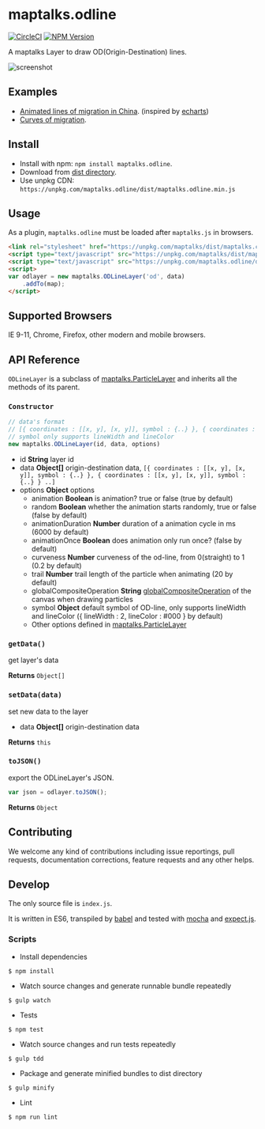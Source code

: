 # maptalks.odline

[![CircleCI](https://circleci.com/gh/maptalks/maptalks.odline/tree/master.svg?style=shield)](https://circleci.com/gh/maptalks/maptalks.odline)
[![NPM Version](https://img.shields.io/npm/v/maptalks.odline.svg)](https://github.com/maptalks/maptalks.odline)

A maptalks Layer to draw OD(Origin-Destination) lines.

![screenshot](https://cloud.githubusercontent.com/assets/13678919/25623191/1d7f9b44-2f89-11e7-9c33-b4346478a685.jpg)

## Examples

* [Animated lines of migration in China](https://maptalks.github.io/maptalks.odline/demo/mig.html). (inspired by [echarts](http://echarts.baidu.com/echarts2/doc/example/map22.html))
* [Curves of migration](https://maptalks.github.io/maptalks.odline/demo/curves.html).

## Install
  
* Install with npm: ```npm install maptalks.odline```. 
* Download from [dist directory](https://github.com/maptalks/maptalks.odline/tree/gh-pages/dist).
* Use unpkg CDN: ```https://unpkg.com/maptalks.odline/dist/maptalks.odline.min.js```

## Usage

As a plugin, ```maptalks.odline``` must be loaded after ```maptalks.js``` in browsers.
```html
<link rel="stylesheet" href="https://unpkg.com/maptalks/dist/maptalks.css">
<script type="text/javascript" src="https://unpkg.com/maptalks/dist/maptalks.min.js"></script>
<script type="text/javascript" src="https://unpkg.com/maptalks.odline/dist/maptalks.odline.min.js"></script>
<script>
var odlayer = new maptalks.ODLineLayer('od', data)
    .addTo(map);
</script>
```
## Supported Browsers

IE 9-11, Chrome, Firefox, other modern and mobile browsers.

## API Reference

```ODLineLayer``` is a subclass of [maptalks.ParticleLayer](https://maptalks.github.io/docs/api/ParticleLayer.html) and inherits all the methods of its parent.

### `Constructor`

```javascript
// data's format
// [{ coordinates : [[x, y], [x, y]], symbol : {..} }, { coordinates : [[x, y], [x, y]], symbol : {..} } ..]
// symbol only supports lineWidth and lineColor
new maptalks.ODLineLayer(id, data, options)
```

* id **String** layer id
* data **Object[]** origin-destination data, `[{ coordinates : [[x, y], [x, y]], symbol : {..} }, { coordinates : [[x, y], [x, y]], symbol : {..} } ..]`
* options **Object** options
    * animation **Boolean** is animation? true or false (true by default)
    * random **Boolean** whether the animation starts randomly, true or false (false by default)
    * animationDuration **Number** duration of a animation cycle in ms (6000 by default)
    * animationOnce **Boolean** does animation only run once? (false by default)
    * curveness **Number** curveness of the od-line, from 0(straight) to 1  (0.2 by default)
    * trail **Number** trail length of the particle when animating (20 by default)
    * globalCompositeOperation **String** [globalCompositeOperation](https://developer.mozilla.org/en-US/docs/Web/API/CanvasRenderingContext2D/globalCompositeOperation) of the canvas when drawing particles
    * symbol **Object** default symbol of OD-line, only supports lineWidth and lineColor ({ lineWidth : 2, lineColor : #000 } by default)
    * Other options defined in [maptalks.ParticleLayer](https://maptalks.github.io/docs/api/ParticleLayer.html)

### `getData()`

get layer's data

**Returns** `Object[]`

### `setData(data)`

set new data to the layer

* data **Object[]** origin-destination data

**Returns** `this`

### `toJSON()`

export the ODLineLayer's JSON.

```javascript
var json = odlayer.toJSON();
```

**Returns** `Object`

## Contributing

We welcome any kind of contributions including issue reportings, pull requests, documentation corrections, feature requests and any other helps.

## Develop

The only source file is ```index.js```.

It is written in ES6, transpiled by [babel](https://babeljs.io/) and tested with [mocha](https://mochajs.org) and [expect.js](https://github.com/Automattic/expect.js).

### Scripts

* Install dependencies
```shell
$ npm install
```

* Watch source changes and generate runnable bundle repeatedly
```shell
$ gulp watch
```

* Tests
```shell
$ npm test
```

* Watch source changes and run tests repeatedly
```shell
$ gulp tdd
```

* Package and generate minified bundles to dist directory
```shell
$ gulp minify
```

* Lint
```shell
$ npm run lint
```
